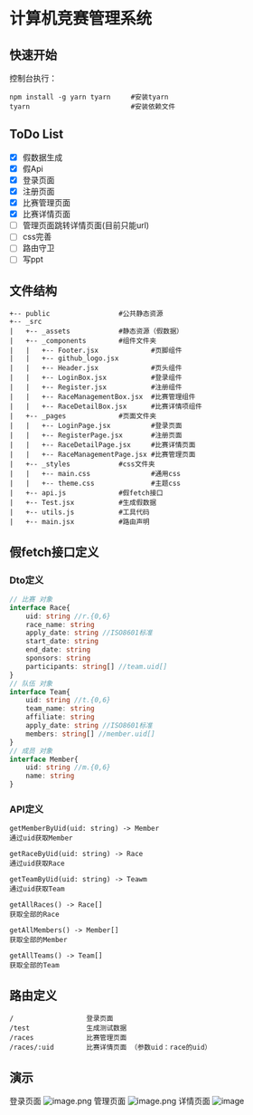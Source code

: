 # 计算机竞赛管理系统

## 快速开始
控制台执行：
```shell
npm install -g yarn tyarn     #安装tyarn
tyarn                         #安装依赖文件
```

## ToDo List
- [x] 假数据生成
- [x] 假Api
- [x] 登录页面
- [x] 注册页面
- [x] 比赛管理页面
- [x] 比赛详情页面
- [ ] 管理页面跳转详情页面(目前只能url)
- [ ] css完善
- [ ] 路由守卫
- [ ] 写ppt

## 文件结构
```
+-- public                 #公共静态资源
+-- _src
|   +-- _assets            #静态资源（假数据）
|   +-- _components        #组件文件夹
|   |   +-- Footer.jsx             #页脚组件
|   |   +-- github_logo.jsx
|   |   +-- Header.jsx             #页头组件
|   |   +-- LoginBox.jsx           #登录组件
|   |   +-- Register.jsx           #注册组件
|   |   +-- RaceManagementBox.jsx  #比赛管理组件
|   |   +-- RaceDetailBox.jsx      #比赛详情项组件
|   +-- _pages             #页面文件夹
|   |   +-- LoginPage.jsx          #登录页面
|   |   +-- RegisterPage.jsx       #注册页面
|   |   +-- RaceDetailPage.jsx     #比赛详情页面
|   |   +-- RaceManagementPage.jsx #比赛管理页面
|   +-- _styles            #css文件夹
|   |   +-- main.css               #通用css
|   |   +-- theme.css              #主题css
|   +-- api.js             #假fetch接口
|   +-- Test.jsx           #生成假数据
|   +-- utils.js           #工具代码
|   +-- main.jsx           #路由声明
```

## 假fetch接口定义
### Dto定义
```ts
// 比赛 对象
interface Race{
    uid: string //r.{0,6}
    race_name: string
    apply_date: string //ISO8601标准
    start_date: string
    end_date: string
    sponsors: string
    participants: string[] //team.uid[]
}
// 队伍 对象
interface Team{
    uid: string //t.{0,6}
    team_name: string
    affiliate: string
    apply_date: string //ISO8601标准
    members: string[] //member.uid[]
}
// 成员 对象
interface Member{
    uid: string //m.{0,6}
    name: string
}
```
### API定义
```
getMemberByUid(uid: string) -> Member
通过uid获取Member

getRaceByUid(uid: string) -> Race
通过uid获取Race

getTeamByUid(uid: string) -> Teawm
通过uid获取Team

getAllRaces() -> Race[]
获取全部的Race

getAllMembers() -> Member[]
获取全部的Member

getAllTeams() -> Team[]
获取全部的Team
```
## 路由定义
```
/                  登录页面
/test              生成测试数据
/races             比赛管理页面
/races/:uid        比赛详情页面 （参数uid：race的uid）
```

## 演示

登录页面
![image.png](https://s2.loli.net/2024/10/19/43JqaIukTpwhzQ6.png)
管理页面
![image.png](https://s2.loli.net/2024/10/19/OIJPRAq4XrLz53h.png)
详情页面
![image](https://s2.loli.net/2024/10/19/gdoDjOJb1HutBFf.png)